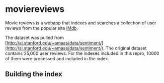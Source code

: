 # moviereviews

Movie reviews is a webapp that indexes and searches a collection of user reviews from the popular site [IMdb](http://www.imdb.com/).

The dataset was pulled from [http://ai.stanford.edu/~amaas/data/sentiment/](http://ai.stanford.edu/~amaas/data/sentiment/). The original dataset contains 25,000 user reviews. For the indexes included in this repro, 10000 of them were processed and included in the index.


## Building the index
